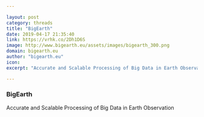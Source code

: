 ```yaml
---

layout: post
category: threads
title: "BigEarth"
date: 2019-04-17 21:35:40
link: https://vrhk.co/2Dh1D6S
image: http://www.bigearth.eu/assets/images/bigearth_300.png
domain: bigearth.eu
author: "bigearth.eu"
icon: 
excerpt: "Accurate and Scalable Processing of Big Data in Earth Observation"

---
```


### BigEarth

Accurate and Scalable Processing of Big Data in Earth Observation